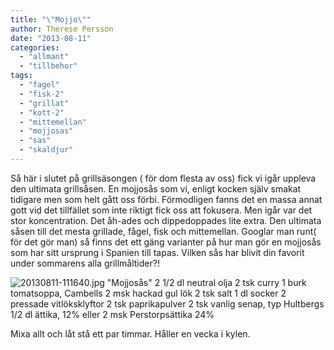 ```yaml
---
title: "\"Mojjo\""
author: Therese Persson
date: "2013-08-11"
categories: 
  - "allmant"
  - "tillbehor"
tags: 
  - "fagel"
  - "fisk-2"
  - "grillat"
  - "kott-2"
  - "mittemellan"
  - "mojjosas"
  - "sas"
  - "skaldjur"
---
```


Så här i slutet på grillsäsongen ( för dom flesta av oss) fick vi igår uppleva den ultimata grillsåsen. En mojjosås som vi, enligt kocken själv smakat tidigare men som helt gått oss förbi. Förmodligen fanns det en massa annat gott vid det tillfället som inte riktigt fick oss att fokusera. Men igår var det stor koncentration. Det åh-ades och dippedoppades lite extra. Den ultimata såsen till det mesta grillade, fågel, fisk och mittemellan. Googlar man runt( för det gör man) så finns det ett gäng varianter på hur man gör en mojjosås som har sitt ursprung i Spanien till tapas. Vilken sås har blivit din favorit under sommarens alla grillmåltider?!  
  
![20130811-111640.jpg](/static/img/20130811-111640.jpg) "Mojjosås" 2 1/2 dl neutral olja 2 tsk curry 1 burk tomatsoppa, Cambells 2 msk hackad gul lök 2 tsk salt 1 dl socker 2 pressade vitlöksklyftor 2 tsk paprikapulver 2 tsk vanlig senap, typ Hultbergs 1/2 dl ättika, 12% eller 2 msk Perstorpsättika 24%

Mixa allt och låt stå ett par timmar. Håller en vecka i kylen.
